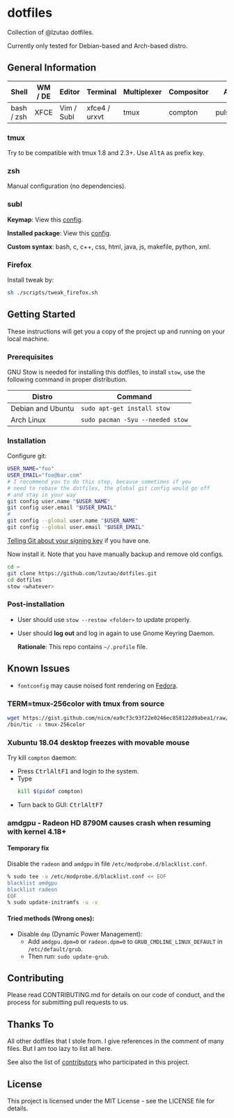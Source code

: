 # dotfiles

Collection of @lzutao dotfiles.

Currently only tested for Debian-based and Arch-based distro.

## General Information

| Shell      | WM / DE | Editor     | Terminal      | Multiplexer | Compositor | Audio      | Monitor | Mail | IRC |
| ---------- | ------- | ---------- | ------------- | ----------- | ---------- | ---------- | ------- | ---- | --- |
| bash / zsh | XFCE    | Vim / Subl | xfce4 / urxvt | tmux        | compton    | pulseaudio | custom  |      |     |

### tmux

Try to be compatible with tmux 1.8 and 2.3+. Use <kbd>Alt</kbd><kbd>A</kbd> as prefix key.

### zsh

Manual configuration (no dependencies).

### subl

**Keymap**: View this [config](subl/.config/sublime-text-3/Packages/User/Default%20%28Linux%29.sublime-keymap).

**Installed package**: View this [config](subl/.config/sublime-text-3/Packages/User/Package%20Control.sublime-settings).

**Custom syntax**: bash, c, c++, css, html, java, js, makefile, python, xml.

### Firefox

Install tweak by:

```bash
sh ./scripts/tweak_firefox.sh
```

## Getting Started

These instructions will get you a copy of the project up and running on
your local machine.

### Prerequisites

GNU Stow is needed for installing this dotfiles, to install `stow`, use
the following command in proper distribution.

| Distro            | Command                          |
| ----------------- | -------------------------------- |
| Debian and Ubuntu | `sudo apt-get install stow`      |
| Arch Linux        | `sudo pacman -Syu --needed stow` |

### Installation

Configure git:

```bash
USER_NAME="foo"
USER_EMAIL="foo@bar.com"
# I recommend you to do this step, because sometimes if you
# need to rebase the dotfiles, the global git config would go off
# and stay in your way
git config user.name "$USER_NAME"
git config user.email "$USER_EMAIL"
#
git config --global user.name "$USER_NAME"
git config --global user.email "$USER_EMAIL"
```

[Telling Git about your signing key][git_gpg] if you have one.

Now install it. Note that you have manually backup and remove old configs.

```bash
cd ~
git clone https://github.com/lzutao/dotfiles.git
cd dotfiles
stow <whatever>
```

[git_gpg]: https://help.github.com/articles/telling-git-about-your-signing-key/

### Post-installation

* User should use `stow --restow <folder>` to update properly.

* User should **log out** and log in again to use Gnome Keyring Daemon.

  **Rationale**: This repo contains `~/.profile` file.

## Known Issues

* `fontconfig` may cause noised font rendering on [Fedora](https://getfedora.org).

### TERM=tmux-256color with tmux from source

```bash
wget https://gist.github.com/nicm/ea9cf3c93f22e0246ec858122d9abea1/raw/37ae29fc86e88b48dbc8a674478ad3e7a009f357/tmux-256color
/bin/tic -x tmux-256color
```

### Xubuntu 18.04 desktop freezes with movable mouse

Try kill `compton` daemon:
* Press <kbd>Ctrl</kbd><kbd>Alt</kbd><kbd>F1</kbd> and login to the system.
* Type
  ```bash
  kill $(pidof compton)
  ```
* Turn back to GUI: <kbd>Ctrl</kbd><kbd>Alt</kbd><kbd>F7</kbd>

### amdgpu - Radeon HD 8790M causes crash when resuming with kernel 4.18+

#### Temporary fix

Disable the `radeon` and `amdgpu` in file `/etc/modprobe.d/blacklist.conf`.

```bash
% sudo tee -a /etc/modprobe.d/blacklist.conf << EOF
blacklist amdgpu
blacklist radeon
EOF
% sudo update-initramfs -u -v
```

#### Tried methods (Wrong ones):

* Disable `dmp` (Dynamic Power Management):
  * Add `amdgpu.dpm=0` or `radeon.dpm=0` to `GRUB_CMDLINE_LINUX_DEFAULT` in `/etc/default/grub`.
  * Then run: `sudo update-grub`.

## Contributing

Please read CONTRIBUTING.md for details on our code of conduct,
and the process for submitting pull requests to us.

## Thanks To

All other dotfiles that I stole from. I give references in the comment
of many files. But I am too lazy to list all here.

See also the list of [contributors] who participated in this project.

[contributors]: https://github.com/lzutao/dotfiles/graphs/contributors

## License

This project is licensed under the MIT License - see the LICENSE file for details.
